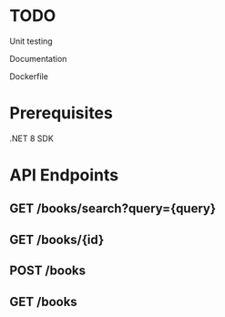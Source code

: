 # TODO
Unit testing

Documentation

Dockerfile


# Prerequisites

.NET 8 SDK


# API Endpoints

## GET /books/search?query={query}

## GET /books/{id}

## POST /books

## GET /books
